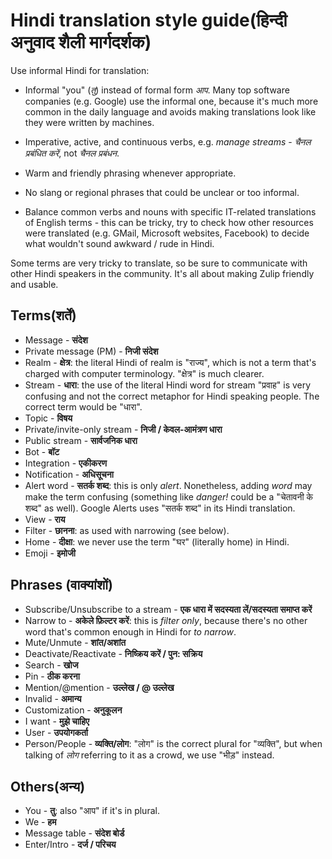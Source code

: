 # Hindi translation style guide(हिन्दी अनुवाद शैली मार्गदर्शक)

Use informal Hindi for translation:

* Informal "you" (*तु*) instead of formal form *आप*. Many top software
  companies (e.g. Google) use the informal one, because it's much more common in
  the daily language and avoids making translations look like they were written
  by machines.

* Imperative, active, and continuous verbs, e.g. *manage streams* -
  *चैनल प्रबंधित करें*, not *चैनल प्रबंधन*.

* Warm and friendly phrasing whenever appropriate.

* No slang or regional phrases that could be unclear or too informal.

* Balance common verbs and nouns with specific IT-related translations
  of English terms - this can be tricky, try to check how other
  resources were translated (e.g. GMail, Microsoft websites, Facebook)
  to decide what wouldn't sound awkward / rude in Hindi.

Some terms are very tricky to translate, so be sure to communicate
with other Hindi speakers in the community. It's all about making
Zulip friendly and usable.

## Terms(शर्तें)
* Message - **संदेश**
* Private message (PM) - **निजी संदेश**
* Realm - **क्षेत्र**: the literal Hindi of realm is "राज्य",
  which is not a term that's charged with computer
  terminology. "क्षेत्र" is much clearer.
* Stream - **धारा**: the use of the literal Hindi word for stream
  "प्रवाह" is very confusing and not the correct metaphor for Hindi
  speaking people. The correct term would be "धारा".
* Topic - **विषय**
* Private/invite-only stream - **निजी / केवल-आमंत्रण धारा**
* Public stream - **सार्वजनिक धारा**
* Bot - **बॉट**
* Integration - **एकीकरण**
* Notification - **अधिसूचना**
* Alert word - **सतर्क शब्द**: this is only *alert*. Nonetheless, adding *word* may
  make the term confusing (something like *danger!* could be a "चेतावनी के शब्द" as well).
  Google Alerts uses "सतर्क शब्द" in its Hindi translation.
* View - **राय**
* Filter - **छानना**: as used with narrowing (see below).
* Home - **दीक्षा**: we never use the term "घर" (literally home) in Hindi.
* Emoji - **इमोजी**

## Phrases (वाक्यांशों)
* Subscribe/Unsubscribe to a stream - **एक धारा में सदस्यता लें/सदस्यता समाप्त करें**
* Narrow to - **अकेले फ़िल्टर करें**: this is *filter only*, because there's no other
  word that's common enough in Hindi for *to narrow*.
* Mute/Unmute - **शांत/अशांत**
* Deactivate/Reactivate - **निष्क्रिय करें / पुन: सक्रिय**
* Search - **खोज**
* Pin - **ठीक करना**
* Mention/@mention - **उल्लेख / @ उल्लेख**
* Invalid - **अमान्य**
* Customization - **अनुकूलन**
* I want - **मुझे चाहिए**
* User - **उपयोगकर्ता**
* Person/People - **व्यक्ति/लोग**: "लोग" is the correct plural for
  "व्यक्ति", but when talking of *लोग* referring to it as a crowd, we use
  "भीड़" instead.

## Others(अन्य)
* You - **तु**: also "आप" if it's in plural.
* We - **हम**
* Message table - **संदेश बोर्ड**
* Enter/Intro - **दर्ज / परिचय**

